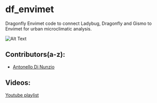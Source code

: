 # df_envimet
Dragonfly Envimet code to connect Ladybug, Dragonfly and Gismo to Envimet for urban microclimatic analysis.

![Alt Text](http://api.ning.com/files/*ix1zXEQDKMs6oOAal16GezqhCFSzFYHhsCcs81ecdCE7Y3aniPW3Vjr-6slZ7avsKMF*22-o5JqX0qmWBEwnzXMUxgkdIt8/Ladybug_ENVIMet_grid.png)
## Contributors(a-z):
* [Antonello Di Nunzio](https://github.com/AntonelloDN)
## Videos:
[Youtube playlist](https://www.youtube.com/playlist?list=PLVk71QLjaA6P6HYyJV9cn6odEZcX2CI4F)
